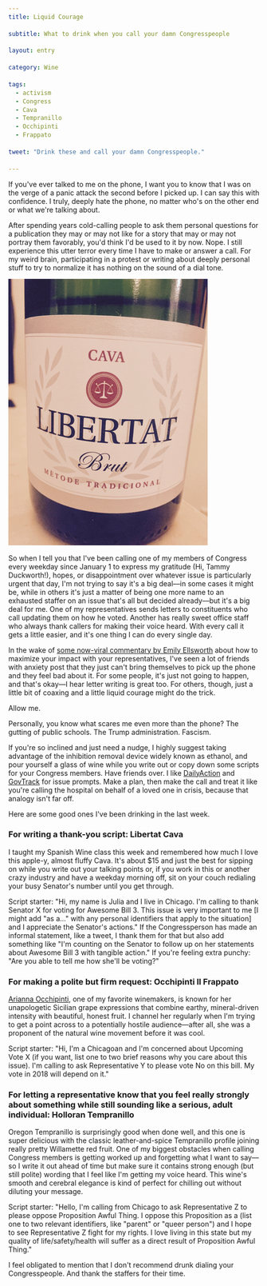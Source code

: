 ```yaml
---
title: Liquid Courage

subtitle: What to drink when you call your damn Congresspeople

layout: entry

category: Wine

tags:
  - activism
  - Congress
  - Cava
  - Tempranillo
  - Occhipinti
  - Frappato

tweet: "Drink these and call your damn Congresspeople."

---
```

If you've ever talked to me on the phone, I want you to know that I was on the verge of a panic attack the second before I picked up. I can say this with confidence. I truly, deeply hate the phone, no matter who's on the other end or what we're talking about. 

After spending years cold-calling people to ask them personal questions for a publication they may or may not like for a story that may or may not portray them favorably, you'd think I'd be used to it by now. Nope. I still experience this utter terror every time I have to make or answer a call. For my weird brain, participating in a protest or writing about deeply personal stuff to try to normalize it has nothing on the sound of a dial tone.

![Libertat Cava](/photos/libertat.jpg "Libertat Cava")

So when I tell you that I've been calling one of my members of Congress every weekday since January 1 to express my gratitude (Hi, Tammy Duckworth!), hopes, or disappointment over whatever issue is particularly urgent that day, I'm not trying to say it's a big deal––in some cases it might be, while in others it's just a matter of being one more name to an exhausted staffer on an issue that's all but decided already––but it's a big deal for me. One of my representatives sends letters to constituents who call updating them on how he voted. Another has really sweet office staff who always thank callers for making their voice heard. With every call it gets a little easier, and it's one thing I can do every single day.

In the wake of [some now-viral commentary by Emily Ellsworth](https://twitter.com/editoremilye/status/797243415922515970) about how to maximize your impact with your representatives, I've seen a lot of friends with anxiety post that they just can't bring themselves to pick up the phone and they feel bad about it. For some people, it's just not going to happen, and that's okay––I hear letter writing is great too. For others, though, just a little bit of coaxing and a little liquid courage might do the trick.

Allow me.

Personally, you know what scares me even more than the phone? The gutting of public schools. The Trump administration. Fascism. 

If you're so inclined and just need a nudge, I highly suggest taking advantage of the inhibition removal device widely known as ethanol, and pour yourself a glass of wine while you write out or copy down some scripts for your Congress members. Have friends over. I like [DailyAction](https://dailyaction.org) and [GovTrack](https://www.govtrack.us) for issue prompts. Make a plan, then make the call and treat it like you're calling the hospital on behalf of a loved one in crisis, because that analogy isn't far off.

Here are some good ones I've been drinking in the last week.

### For writing a thank-you script: Libertat Cava

I taught my Spanish Wine class this week and remembered how much I love this apple-y, almost fluffy Cava. It's about $15 and just the best for sipping on while you write out your talking points or, if you work in this or another crazy industry and have a weekday morning off, sit on your couch redialing your busy Senator's number until you get through. 

Script starter: "Hi, my name is Julia and I live in Chicago. I'm calling to thank Senator X for voting for Awesome Bill 3. This issue is very important to me [I might add "as a..." with any personal identifiers that apply to the situation] and I appreciate the Senator's actions." If the Congressperson has made an informal statement, like a tweet, I thank them for that but also add something like "I'm counting on the Senator to follow up on her statements about Awesome Bill 3 with tangible action." If you're feeling extra punchy: "Are you able to tell me how she'll be voting?"

### For making a polite but firm request: Occhipinti Il Frappato

[Arianna Occhipinti](http://www.agricolaocchipinti.it/en/), one of my favorite winemakers, is known for her unapologetic Sicilian grape expressions that combine earthy, mineral-driven intensity with beautiful, honest fruit. I channel her regularly when I'm trying to get a point across to a potentially hostile audience––after all, she was a proponent of the natural wine movement before it was cool. 

Script starter: "Hi, I'm a Chicagoan and I'm concerned about Upcoming Vote X (if you want, list one to two brief reasons why you care about this issue). I'm calling to ask Representative Y to please vote No on this bill. My vote in 2018 will depend on it."

### For letting a representative know that you feel really strongly about something while still sounding like a serious, adult individual: Holloran Tempranillo

Oregon Tempranillo is surprisingly good when done well, and this one is super delicious with the classic leather-and-spice Tempranillo profile joining really pretty Willamette red fruit. One of my biggest obstacles when calling Congress members is getting worked up and forgetting what I want to say––so I write it out ahead of time but make sure it contains strong enough (but still polite) wording that I feel like I'm getting my voice heard. This wine's smooth and cerebral elegance is kind of perfect for chilling out without diluting your message.

Script starter: "Hello, I'm calling from Chicago to ask Representative Z to please oppose Proposition Awful Thing. I oppose this Proposition as a (list one to two relevant identifiers, like "parent" or "queer person") and I hope to see Representative Z fight for my rights. I love living in this state but my quality of life/safety/health will suffer as a direct result of Proposition Awful Thing."

I feel obligated to mention that I don't recommend drunk dialing your Congresspeople. And thank the staffers for their time.
